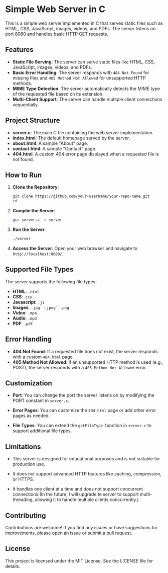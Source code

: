# Simple Web Server in C

This is a simple web server implemented in C that serves static files such as HTML, CSS, JavaScript, images, videos, and PDFs. The server listens on port 8080 and handles basic HTTP GET requests.

## Features

- **Static File Serving**: The server can serve static files like HTML, CSS, JavaScript, images, videos, and PDFs.
- **Basic Error Handling**: The server responds with `404 Not Found` for missing files and `405 Method Not Allowed` for unsupported HTTP methods.
- **MIME Type Detection**: The server automatically detects the MIME type of the requested file based on its extension.
- **Multi-Client Support**: The server can handle multiple client connections sequentially.

## Project Structure

- **server.c**: The main C file containing the web server implementation.
- **index.html**: The default homepage served by the server.
- **about.html**: A sample "About" page.
- **contact.html**: A sample "Contact" page.
- **404.html**: A custom 404 error page displayed when a requested file is not found.

## How to Run

1. **Clone the Repository**:
   ```bash
   git clone https://github.com/your-username/your-repo-name.git
   cd 
   ```
2. **Complie the Server**:
    ```bash
    gcc server.c -o server
    ```

3. **Run the Server**:
    ```bash
    ./server
    ```

4. **Access the Server**:
    Open your web browser and navigate to `http://localhost:8080/`.

## Supported File Types

The server supports the following file types:

- **HTML**: `.html`
- **CSS**:`.css`
- **Javascript**: `.js`
- **Images**: `.jpg``.jpeg``.png`
- **Video**: `.mp4`
- **Audio**: `.mp3`
- **PDF**: `.pdf`

## Error Handling

- **404 Not Found**: If a requested file does not exist, the server responds with a custom `404.html` page.
- **405 Method Not Allowed**: If an unsupported HTTP method is used (e.g., POST), the server responds with a `405 Method Not Allowed` error.

## Customization

- **Port**: You can change the port the server listens on by modifying the PORT constant in `server.c`.

- **Error Pages**: You can customize the `404.html` page or add other error pages as needed.

- **File Types**: You can extend the `getFileType `function in `server.c` to support additional file types.


## Limitations

- This server is designed for educational purposes and is not suitable for production use.
- It does not support advanced HTTP features like caching, compression, or HTTPS.

- It handles one client at a time and does not support concurrent connections.(In the future, I will upgrade te server to support multi-threading, allowing it to handle multiple clients concurrently.)

## Contributing


Contributions are welcome! If you find any issues or have suggestions for improvements, please open an issue or submit a pull request.

## License

This project is licensed under the MIT License. See the LICENSE file for details.

